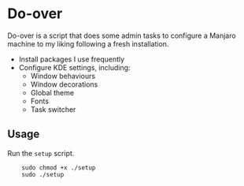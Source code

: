 # Do-over
Do-over is a script that does some admin tasks to configure a Manjaro machine to my liking following a fresh installation.
- Install packages I use frequently
- Configure KDE settings, including:
    - Window behaviours
    - Window decorations
    - Global theme
    - Fonts
    - Task switcher

## Usage
Run the `setup` script.
```
    sudo chmod +x ./setup
    sudo ./setup
```